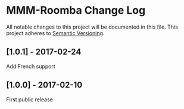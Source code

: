 # MMM-Roomba Change Log
All notable changes to this project will be documented in this file.
This project adheres to [Semantic Versioning](http://semver.org/).


## [1.0.1] - 2017-02-24

Add French support

## [1.0.0] - 2017-02-10

First public release
